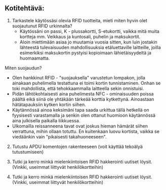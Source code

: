 ## Kotitehtävä:


1. Tarkastele käytössäsi olevia RFID tuotteita, mieti miten hyvin olet suojautunut RFID urkinnalta?
   - Käytössäni on passi, K - plussakortti, S-etukortti, vaikka mitä muita kortteja mm. Veikkaus ja kuntosali, puhelin ja maksukortit.
   - Aloin miettimään asiaa jo muutamia vuosia sitten, kun luin jostakin lähteestä tulevaisuuden mahdollisuuksia
     etäluettaville laitteille, joilla esimerkiksi maksukortin pystyisi kopioimaan lähietäisyydeltä ja huomaamatta.

Miten suojaudun?
   - Olen hankkinut RFID - "suojauksella" varustetun lompakon, jolla ainakaan puhelimella testattuna ei toimi kortin tunnistaminen. Onhan se toki mahdollista, että tehokkaammalla laitteella sekin onnistuisi.
   - Pidän lähtökohtaisesti aina puhelimesta NFC - ominaisuuden poissa päältä eikä siinä ole yhtäkään tärkeää korttia kytkettynä. Ainoastaan hätätapauksiin kytken kortin siihen.
   - Käytännössä ainoa keksimäni tapa saada urkittua tällä hetkellä on fyysisesti varastamalla ja senkin olen ottanut huomioon käytännössä aina julkisella paikalla liikkuessa.
   - Ulkomailla reissanneena tavat ovat joskus hieman hämärät siihen verrattuna, mihin ollaan totuttu. En kuitenkaan luovu kortista, vaikka se viedäänkin vain "pikaisesti takahuoneeseen".

2. Tutustu APDU komentojen rakenteeseen (voit käyttää tekoälyä tutustumiseen)
3. Tutki ja kerro minkä mielenkiintoisen RFID hakkerointi uutiset löysit. (Vinkki, useimmat liittyvät henkilökortteihin)

     
4. Tutki ja kerro minkä mielenkiintoisen RFID hakkerointi uutiset löysit. (Vinkki, useimmat liittyvät henkilökortteihin)
